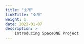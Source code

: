 ```yaml
---
title: "소개"
linkTitle: "소개"
weight: 1
date: 2022-01-07
description: >
    Introducing SpaceONE Project
---
```

